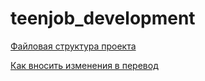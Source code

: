 # teenjob_development 


[Файловая структура проекта](https://github.com/teenjob-by/teenjob_development/wiki/%D0%A4%D0%B0%D0%B9%D0%BB%D0%BE%D0%B2%D0%B0%D1%8F-%D1%81%D1%82%D1%80%D1%83%D0%BA%D1%82%D1%83%D1%80%D0%B0-%D0%BF%D1%80%D0%BE%D0%B5%D0%BA%D1%82%D0%B0)  

[Как вносить изменения в перевод](https://github.com/teenjob-by/teenjob_development/wiki/%D0%9A%D0%B0%D0%BA-%D0%B2%D0%BD%D0%BE%D1%81%D0%B8%D1%82%D1%8C-%D0%B8%D0%B7%D0%BC%D0%B5%D0%BD%D0%B5%D0%BD%D0%B8%D1%8F-%D0%B2-%D0%BF%D0%B5%D1%80%D0%B5%D0%B2%D0%BE%D0%B4)

    
